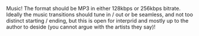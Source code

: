 Music! The format should be MP3 in either 128kbps or 256kbps bitrate. Ideally the music transitions should tune in / out or be seamless, and not too distinct starting / ending, but this is open for interprid and mostly up to the author to deside (you cannot argue with the artists they say)!

